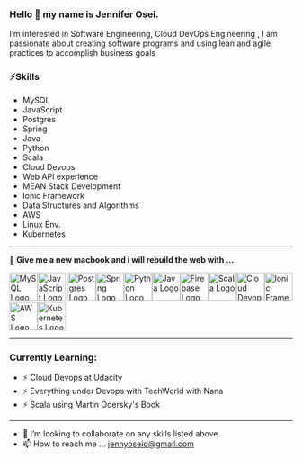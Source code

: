 ### Hello 👋 my name is Jennifer Osei.
I’m interested in Software Engineering, Cloud DevOps Engineering , I am passionate about creating software programs and using lean and agile practices to accomplish business goals
### ⚡Skills
   - MySQL
   - JavaScript
   - Postgres 
   - Spring 
   - Java 
   - Python 
   - Scala 
   - Cloud Devops 
   - Web API experience 
   - MEAN Stack Development 
   - Ionic Framework 
   - Data Structures and Algorithms
   - AWS 
   - Linux Env.
   - Kubernetes
---

**🧰 Give me a new macbook and i will rebuild the web with ...**

<img src="https://cdn.worldvectorlogo.com/logos/mysql-3.svg" alt="MySQL Logo" width="50" height="50"/><img src="https://cdn.worldvectorlogo.com/logos/javascript-1.svg" alt="JavaScript Logo" width="50" height="50"/> <img src="https://cdn.worldvectorlogo.com/logos/postgresql.svg" alt="Postgres Logo" width="50" height="50"/><img src="https://cdn.worldvectorlogo.com/logos/spring-3.svg" alt="Spring Logo" width="50" height="50"/><img src="https://cdn.worldvectorlogo.com/logos/python-5.svg" alt="Python Logo" width="50" height="50"/><img src="https://cdn.worldvectorlogo.com/logos/java-4.svg" alt="Java Logo" width="50" height="50"/><img src="https://cdn.worldvectorlogo.com/logos/firebase-1.svg" alt="Firebase Logo" width="50" height="50"/><img src="https://cdn.worldvectorlogo.com/logos/scala-4.svg" alt="Scala Logo" width="50" height="50"/><img src="https://cdn.worldvectorlogo.com/logos/devops-2.svg" alt="Cloud Devops Logo" width="50" height="50"/><img src="https://upload.wikimedia.org/wikipedia/commons/d/d1/Ionic_Logo.svg" alt="Ionic Framework Logo" width="50" height="50"/><img src="https://cdn.worldvectorlogo.com/logos/aws-2.svg" alt="AWS Logo" width="50" height="50"/><img src="https://cdn.worldvectorlogo.com/logos/kubernets.svg" alt="Kubernetes Logo" width="50" height="50"/>


---


### Currently Learning:
- ⚡ Cloud Devops at Udacity
- ⚡ Everything under Devops with TechWorld with Nana
- ⚡ Scala using Martin Odersky's Book
 
 ---
    
- 💞️ I’m looking to collaborate on any skills listed above
- 📫 How to reach me ... jennyoseid@gmail.com  
   
   
   
